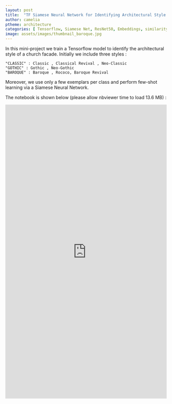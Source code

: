 ```yaml
---
layout: post
title:  "TF Siamese Neural Network for Identifying Architectural Style of Buildings Facades"
author: camelia
ptheme: architecture
categories: [ Tensorflow, Siamese Net, ResNet50, Embeddings, similarity, Lambda Layer, Custom Callback, TF Dataset, Computer Vision ]
image: assets/images/thumbnail_baroque.jpg
---
```




In this mini-project we train a Tensorflow model to identify the architectural style of a church facade. Initially we include three styles :

    "CLASSIC" : Classic , Classical Revival , Neo-Classic
    "GOTHIC" : Gothic , Neo-Gothic
    "BAROQUE" : Baroque , Rococo, Baroque Revival

Moreover, we use only a few exemplars per class and perform few-shot learning via a Siamese Neural Network.


The notebook is shown below (please allow nbviewer time to load 13.6 MB) :


<p><iframe style="width:100%;" height="915" src="https://nbviewer.jupyter.org/github/camelia-c/techfolio/blob/main/tf_siamesenet_buildings_facades_styles/TF_Training_SiameseNet_to_Identify_Architecture_Style.ipynb" frameborder="0" allowfullscreen></iframe></p>
